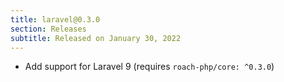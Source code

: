 ```yaml
---
title: laravel@0.3.0
section: Releases
subtitle: Released on January 30, 2022
---
```


- Add support for Laravel 9 (requires `roach-php/core: ^0.3.0`)